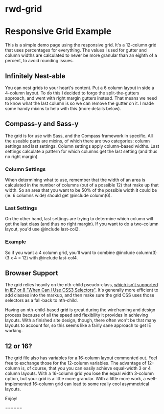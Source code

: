 # rwd-grid

# Responsive Grid Example

This is a simple demo page using the responsive grid. It's a 12-column grid that uses percentages for everything. The values I used for gutter and column widths are calculated to never be more granular than an eighth of a percent, to avoid rounding issues.


## Infinitely Nest-able

You can nest grids to your heart's content. Put a 6 column layout in side a 4-column layout. To do this I decided to forgo the split-the-gutters approach, and went with right margin gutters instead. That means we need to know what the last column is so we can remove the gutter on it. I made some handy mixins to help with this (more details below).

## Compass-y and Sass-y

The grid is for use with Sass, and the Compass framework in specific. All the useable parts are mixins, of which there are two categories: column settings and last settings. Column settings apply column-based widths. Last settings calculate a pattern for which columns get the last setting (and thus no right margin).

### Column Settings

When determining what to use, remember that the width of an area is calculated in the number of columns (out of a possible 12) that make up that width. So an area that you want to be 50% of the possible width it could be (ie. 6 columns wide) should get @include column(6).

### Last Settings

On the other hand, last settings are trying to determine which column will get the last class (and thus no right margin). If you want to do a two-column layout, you'd use @include last-col2.

### Example

So if you want a 4 column grid, you'll want to combine @include column(3) (3 x 4 = 12) with @include last-col4.

## Browser Support

The grid relies heavily on the nth-child pseudo-class, [which isn't supported in IE7 or 8 "When Can I Use CSS3 Selectors"](http://caniuse.com/#feat=css-sel3). It's generally more efficient to add classes into the markup, and then make sure the grid CSS uses those selectors as a fall-back to nth-child. 

Having an nth-child-based grid is great during the wireframing and design process because of all the speed and flexibility it provides in achieving layouts. With a finished site design, though, there often won't be that many layouts to account for, so this seems like a fairly sane approach to get IE working.

## 12 or 16?

The grid file also has variables for a 16-column layout commented out. Feel free to exchange those for the 12-column variables. The advantage of 12-column is, of course, that you you can easily achieve equal-width 3 or 4 column layouts. With a 16-column grid you lose the equal width 3-column option, but your grid is a little more granular. With a little more work, a well-implemented 16-column grid can lead to some really cool asymmetrical layouts.

Enjoy!

======
